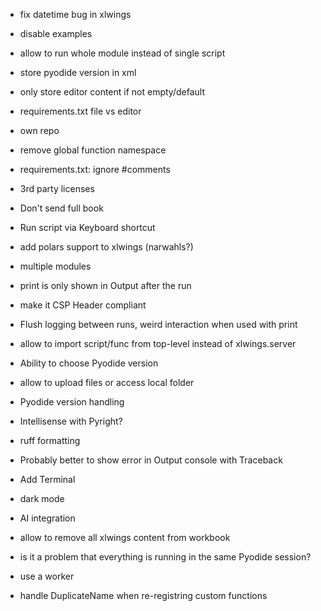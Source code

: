 - fix datetime bug in xlwings
- disable examples
- allow to run whole module instead of single script
- store pyodide version in xml
- only store editor content if not empty/default
- requirements.txt file vs editor
- own repo
- remove global function namespace
- requirements.txt: ignore #comments
- 3rd party licenses

- Don't send full book
- Run script via Keyboard shortcut
- add polars support to xlwings (narwahls?)
- multiple modules
- print is only shown in Output after the run
- make it CSP Header compliant
- Flush logging between runs, weird interaction when used with print
- allow to import script/func from top-level instead of xlwings.server
- Ability to choose Pyodide version
- allow to upload files or access local folder
- Pyodide version handling
- Intellisense with Pyright?
- ruff formatting
- Probably better to show error in Output console with Traceback
- Add Terminal
- dark mode
- AI integration
- allow to remove all xlwings content from workbook
- is it a problem that everything is running in the same Pyodide session?
- use a worker
- handle DuplicateName when re-registring custom functions
